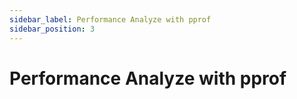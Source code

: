 ```yaml
---
sidebar_label: Performance Analyze with pprof
sidebar_position: 3
---
```


# Performance Analyze with pprof

